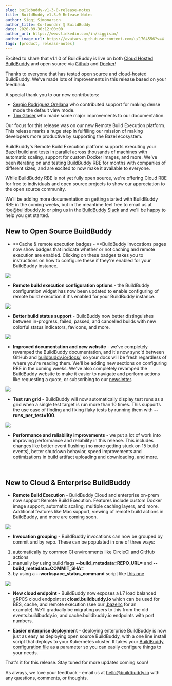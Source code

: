 ```yaml
---
slug: buildbuddy-v1-3-0-release-notes
title: BuildBuddy v1.3.0 Release Notes
author: Siggi Simonarson
author_title: Co-founder @ BuildBuddy
date: 2020-09-30:12:00:00
author_url: https://www.linkedin.com/in/siggisim/
author_image_url: https://avatars.githubusercontent.com/u/1704556?v=4
tags: [product, release-notes]
---
```


Excited to share that v1.1.0 of BuildBuddy is live on both [Cloud Hosted BuildBuddy](https://app.buildbuddy.io/) and open source via [Github](https://github.com/buildbuddy-io/buildbuddy) and [Docker](https://github.com/buildbuddy-io/buildbuddy/blob/master/SETUP.md#docker-image)!

Thanks to everyone that has tested open source and cloud-hosted BuildBuddy. We've made lots of improvements in this release based on your feedback.

A special thank you to our new contributors:

-   [Sergio Rodriguez Orellana](https://github.com/SrodriguezO) who contributed support for making dense mode the default view mode.
-   [Tim Glaser](https://twitter.com/timgl?lang=en) who made some major improvements to our documentation.

Our focus for this release was on our new Remote Build Execution platform. This release marks a huge step in fulfilling our mission of making developers more productive by supporting the Bazel ecosystem.

BuildBuddy's Remote Build Execution platform supports executing your Bazel build and tests in parallel across thousands of machines with automatic scaling, support for custom Docker images, and more. We've been iterating on and testing BuildBuddy RBE for months with companies of different sizes, and are excited to now make it available to everyone.

While BuildBuddy RBE is not yet fully open source, we're offering Cloud RBE for free to individuals and open source projects to show our appreciation to the open source community.

We'll be adding more documentation on getting started with BuildBuddy RBE in the coming weeks, but in the meantime feel free to email us at <rbe@buildbuddy.io> or ping us in the [BuildBuddy Slack](https://join.slack.com/t/buildbuddy/shared_invite/zt-e0cugoo1-GiHaFuzzOYBPQzl9rkUR_g) and we'll be happy to help you get started.

**New to Open Source BuildBuddy**
---------------------------------

-   **Cache & remote execution badges - **BuildBuddy invocations pages now show badges that indicate whether or not caching and remote execution are enabled. Clicking on these badges takes you to instructions on how to configure these if they're enabled for your BuildBuddy instance.

![](https://uploads-ssl.webflow.com/5eeba6a6c5230ea3d1a60d83/5f0f46c467b18b5b9b9a054e_Screen%20Shot%202020-07-15%20at%2011.10.53%20AM.png)

-   **Remote build execution configuration options** - the BuildBuddy configuration widget has now been updated to enable configuring of remote build execution if it's enabled for your BuildBuddy instance.

![](https://uploads-ssl.webflow.com/5eeba6a6c5230ea3d1a60d83/5f0f5044fdd7a1168e60f04d_Screen%20Shot%202020-07-15%20at%2011.51.30%20AM.png)

-   **Better build status support** - BuildBuddy now better distinguishes between in-progress, failed, passed, and cancelled builds with new colorful status indicators, favicons, and more.

![](https://uploads-ssl.webflow.com/5eeba6a6c5230ea3d1a60d83/5f0f482df789bfe48429ccdd_Screen%20Shot%202020-07-15%20at%2011.16.56%20AM.png)

-   **Improved documentation and new website** - we've completely revamped the BuildBuddy documentation, and it's now sync'd between GitHub and [buildbuddy.io/docs/](https://buildbuddy.io/docs/), so your docs will be fresh regardless of where you're reading them. We'll be adding new sections on configuring RBE in the coming weeks. We've also completely revamped the BuildBuddy website to make it easier to navigate and perform actions like requesting a quote, or subscribing to our [newsletter](#wf-form-Newsletter-Form).

![](https://uploads-ssl.webflow.com/5eeba6a6c5230ea3d1a60d83/5f0f4c7722c95645285c77bc_Screen%20Shot%202020-07-15%20at%2011.35.08%20AM.png)

-   **Test run grid** - BuildBuddy will now automatically display test runs as a grid when a single test target is run more than 10 times. This supports the use case of finding and fixing flaky tests by running them with **--runs_per_test=100**.

![](https://uploads-ssl.webflow.com/5eeba6a6c5230ea3d1a60d83/5f0f4d62b65ec8097cb159df_Screen%20Shot%202020-07-15%20at%2011.38.57%20AM.png)

-   **Performance and reliability improvements** - we put a lot of work into improving performance and reliability in this release. This includes changes like better event flushing (no more getting stuck on 15 build events), better shutdown behavior, speed improvements and optimizations in build artifact uploading and downloading, and more.

‍

New to Cloud & Enterprise BuildBuddy
------------------------------------

-   **Remote Build Execution** - BuildBuddy Cloud and enterprise on-prem now support Remote Build Execution. Features include custom Docker image support, automatic scaling, multiple caching layers, and more. Additional features like Mac support, viewing of remote build actions in BuildBuddy, and more are coming soon.

![](https://uploads-ssl.webflow.com/5eeba6a6c5230ea3d1a60d83/5f0f463422c9562d965c6e96_Screen%20Shot%202020-07-15%20at%2011.08.27%20AM.png)

-   **Invocation grouping** - BuildBuddy invocations can now be grouped by commit and by repo. These can be populated in one of three ways:

1.  automatically by common CI environments like CircleCI and GitHub actions
2.  manually by using build flags **--build_metadata=REPO_URL=** and **--build_metadata=COMMIT_SHA=**‍
3.  by using a **--workspace_status_command** script like [this one](https://github.com/buildbuddy-io/buildbuddy/blob/master/workspace_status.sh)

![](https://uploads-ssl.webflow.com/5eeba6a6c5230ea3d1a60d83/5f0f4f1e86a5cb635333d937_Screen%20Shot%202020-07-15%20at%2011.46.30%20AM.png)

-   **New cloud endpoint** - BuildBuddy now exposes a L7 load balanced gRPCS cloud endpoint at **cloud.buildbuddy.io** which can be used for BES, cache, and remote execution (see our [.bazelrc](https://github.com/buildbuddy-io/buildbuddy/blob/master/.bazelrc#L25) for an example). We'll gradually be migrating users to this from the old events.buildbuddy.io, and cache.buildbuddy.io endpoints with port numbers.

-   **Easier enterprise deployment** - deploying enterprise BuildBuddy is now just as easy as deploying open source BuildBuddy, with a one line install script that deploys to your Kubernetes cluster. It takes your [BuildBuddy configuration file](https://www.buildbuddy.io/docs/config) as a parameter so you can easily configure things to your needs.

That's it for this release. Stay tuned for more updates coming soon!

As always, we love your feedback - email us at <hello@buildbuddy.io> with any questions, comments, or thoughts.